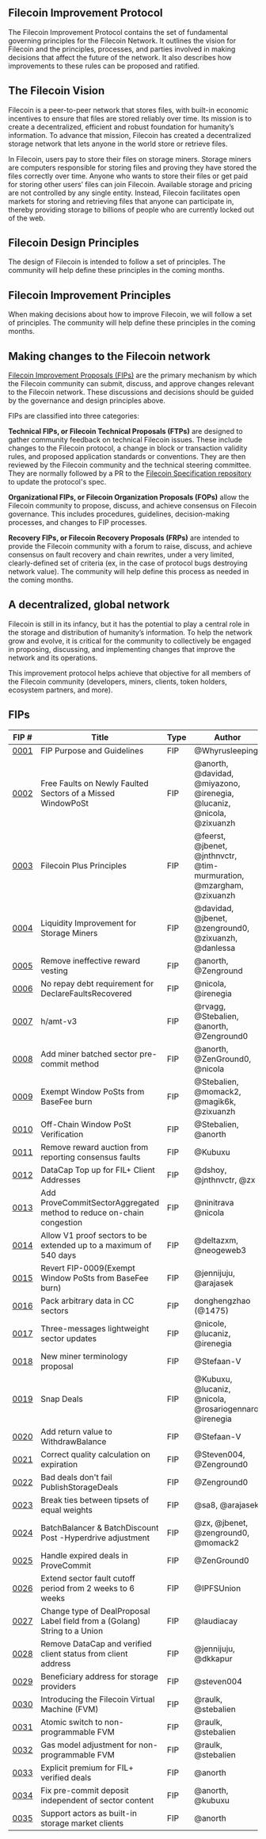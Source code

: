 ## Filecoin Improvement Protocol

The Filecoin Improvement Protocol contains the set of fundamental governing principles for the Filecoin Network. It outlines the vision for Filecoin and the principles, processes, and parties involved in making decisions that affect the future of the network. It also describes how improvements to these rules can be proposed and ratified.


## The Filecoin Vision

Filecoin is a peer-to-peer network that stores files, with built-in economic incentives to ensure that files are stored reliably over time. Its mission is to create a decentralized, efficient and robust foundation for humanity’s information. To advance that mission, Filecoin has created a decentralized storage network that lets anyone in the world store or retrieve files. 

In Filecoin, users pay to store their files on storage miners. Storage miners are computers responsible for storing files and proving they have stored the files correctly over time. Anyone who wants to store their files or get paid for storing other users’ files can join Filecoin. Available storage and pricing are not controlled by any single entity. Instead, Filecoin facilitates open markets for storing and retrieving files that anyone can participate in, thereby providing storage to billions of people who are currently locked out of the web. 

## Filecoin Design Principles

The design of Filecoin is intended to follow a set of principles. The community will help define these principles in the coming months.


## Filecoin Improvement Principles

When making decisions about how to improve Filecoin, we will follow a set of principles. The community will help define these principles in the coming months.

## Making changes to the Filecoin network

[Filecoin Improvement Proposals (FIPs)](https://github.com/filecoin-project/FIPs/blob/master/FIPS/fip-0001.md) are the primary mechanism by which the Filecoin community can submit, discuss, and approve changes relevant to the Filecoin network. These discussions and decisions should be guided by the governance and design principles above.

FIPs are classified into three categories:

**Technical FIPs, or Filecoin Technical Proposals (FTPs)** are designed to gather community feedback on technical Filecoin issues. These include changes to the Filecoin protocol, a change in block or transaction validity rules, and proposed application standards or conventions. They are then reviewed by the Filecoin community and the technical steering committee. They are normally followed by a PR to the [Filecoin Specification repository](https://github.com/filecoin-project/specs) to update the protocol's spec.

**Organizational FIPs, or Filecoin Organization Proposals (FOPs)** allow the Filecoin community to propose, discuss, and achieve consensus on Filecoin governance. This includes procedures, guidelines, decision-making processes, and changes to FIP processes.

**Recovery FIPs, or Filecoin Recovery Proposals (FRPs)** are intended to provide the Filecoin community with a forum to raise, discuss, and achieve consensus on fault recovery and chain rewrites, under a very limited, clearly-defined set of criteria (ex, in the case of protocol bugs destroying network value). The community will help define this process as needed in the coming months.

## A decentralized, global network

Filecoin is still in its infancy, but it has the potential to play a central role in the storage and distribution of humanity’s information. To help the network grow and evolve, it is critical for the community to collectively be engaged in proposing, discussing, and implementing changes that improve the network and its operations. 

This improvement protocol helps achieve that objective for all members of the Filecoin community (developers, miners, clients, token holders, ecosystem partners, and more). 

## FIPs

|FIP #   | Title  | Type  | Author  | Status  |
|---|---|---|---|---|
|[0001](https://github.com/filecoin-project/FIPs/blob/master/FIPS/fip-0001.md)   | FIP Purpose and Guidelines  | FIP  | @Whyrusleeping  | Active  |
|[0002](https://github.com/filecoin-project/FIPs/blob/master/FIPS/fip-0002.md)   | Free Faults on Newly Faulted Sectors of a Missed WindowPoSt  | FIP | @anorth, @davidad, @miyazono, @irenegia, @lucaniz, @nicola, @zixuanzh   |Final   |
|[0003](https://github.com/filecoin-project/FIPs/blob/master/FIPS/fip-0003.md)   | Filecoin Plus Principles  | FIP  | @feerst, @jbenet, @jnthnvctr, @tim-murmuration, @mzargham, @zixuanzh  |Active   |
|[0004](https://github.com/filecoin-project/FIPs/blob/master/FIPS/fip-0004.md)   | Liquidity Improvement for Storage Miners   | FIP  | @davidad, @jbenet, @zenground0, @zixuanzh, @danlessa   | Final  |
|[0005](https://github.com/filecoin-project/FIPs/blob/master/FIPS/fip-0005.md)   | Remove ineffective reward vesting    | FIP  | @anorth, @Zenground   |Final   |
|[0006](https://github.com/filecoin-project/FIPs/blob/master/FIPS/fip-0006.md)   | No repay debt requirement for DeclareFaultsRecovered  | FIP  |  @nicola, @irenegia  | Deferred  |
|[0007](https://github.com/filecoin-project/FIPs/blob/master/FIPS/fip-0007.md)   | h/amt-v3  | FIP  | @rvagg, @Stebalien, @anorth, @Zenground0   |Final   |
|[0008](https://github.com/filecoin-project/FIPs/blob/master/FIPS/fip-0008.md)   | Add miner batched sector pre-commit method  | FIP  |@anorth, @ZenGround0, @nicola  |Final   |
|[0009](https://github.com/filecoin-project/FIPs/blob/master/FIPS/fip-0009.md)   | Exempt Window PoSts from BaseFee burn  | FIP  |@Stebalien, @momack2, @magik6k, @zixuanzh  |Final   |
|[0010](https://github.com/filecoin-project/FIPs/blob/master/FIPS/fip-0010.md)   | Off-Chain Window PoSt Verification  | FIP  |@Stebalien, @anorth  |Final  |
|[0011](https://github.com/filecoin-project/FIPs/blob/master/FIPS/fip-0011.md)   | Remove reward auction from reporting consensus faults  | FIP  |@Kubuxu |Final   |
|[0012](https://github.com/filecoin-project/FIPs/blob/master/FIPS/fip-0012.md)   | DataCap Top up for FIL+ Client Addresses  | FIP  |@dshoy, @jnthnvctr, @zx |Final  |
|[0013](https://github.com/filecoin-project/FIPs/blob/master/FIPS/fip-0013.md)   | Add ProveCommitSectorAggregated method to reduce on-chain congestion  | FIP  | @ninitrava @nicola |Final   |
|[0014](https://github.com/filecoin-project/FIPs/blob/master/FIPS/fip-0014.md)   | Allow V1 proof sectors to be extended up to a maximum of 540 days | FIP  | @deltazxm, @neogeweb3 |Final   |
|[0015](https://github.com/filecoin-project/FIPs/blob/master/FIPS/fip-0015.md)   | Revert FIP-0009(Exempt Window PoSts from BaseFee burn) | FIP  | @jennijuju, @arajasek |Final   |
|[0016](https://github.com/filecoin-project/FIPs/blob/master/FIPS/fip-0016.md)   | Pack arbitrary data in CC sectors | FIP  | donghengzhao (@1475) |Deferred  |
|[0017](https://github.com/filecoin-project/FIPs/blob/master/FIPS/fip-0017.md)   | Three-messages lightweight sector updates | FIP  |@nicole, @lucaniz, @irenegia |Deferred  |
|[0018](https://github.com/filecoin-project/FIPs/blob/master/FIPS/fip-0018.md)   | New miner terminology proposal | FIP  |@Stefaan-V |Final  |
|[0019](https://github.com/filecoin-project/FIPs/blob/master/FIPS/fip-0019.md)   | Snap Deals | FIP  |@Kubuxu, @lucaniz, @nicola, @rosariogennaro, @irenegia |Final  |
|[0020](https://github.com/filecoin-project/FIPs/blob/master/FIPS/fip-0020.md)   | Add return value to WithdrawBalance | FIP  |@Stefaan-V |Final  |
|[0021](https://github.com/filecoin-project/FIPs/blob/master/FIPS/fip-0021.md)   | Correct quality calculation on expiration | FIP  |@Steven004, @Zenground0 |Final  |
|[0022](https://github.com/filecoin-project/FIPs/blob/master/FIPS/fip-0022.md)   | Bad deals don't fail PublishStorageDeals | FIP  |@Zenground0 |Final  |
|[0023](https://github.com/filecoin-project/FIPs/blob/master/FIPS/fip-0023.md)   | Break ties between tipsets of equal weights | FIP  |@sa8, @arajasek |Final  |
|[0024](https://github.com/filecoin-project/FIPs/blob/master/FIPS/fip-0024.md)   | BatchBalancer & BatchDiscount Post -Hyperdrive adjustment | FIP  |@zx, @jbenet, @zenground0, @momack2 |Final  |
|[0025](https://github.com/filecoin-project/FIPs/blob/master/FIPS/fip-0025.md)   | Handle expired deals in ProveCommit | FIP  |@ZenGround0 |Deferred  |
|[0026](https://github.com/filecoin-project/FIPs/blob/master/FIPS/fip-0026.md)   | Extend sector fault cutoff period from 2 weeks to 6 weeks | FIP  |@IPFSUnion |Final  |
|[0027](https://github.com/filecoin-project/FIPs/blob/master/FIPS/fip-0027.md)   | Change type of DealProposal Label field from a (Golang) String to a Union | FIP  |@laudiacay |Accepted  |
|[0028](https://github.com/filecoin-project/FIPs/blob/master/FIPS/fip-0028.md)   | Remove DataCap and verified client status from client address | FIP  |@jennijuju, @dkkapur |Final  |
|[0029](https://github.com/filecoin-project/FIPs/blob/master/FIPS/fip-0029.md)   | Beneficiary address for storage providers | FIP  |@steven004 |Accepted  |
|[0030](https://github.com/filecoin-project/FIPs/blob/master/FIPS/fip-0030.md)   | Introducing the Filecoin Virtual Machine (FVM) | FIP  |@raulk, @stebalien |Accepted  |
|[0031](https://github.com/filecoin-project/FIPs/blob/master/FIPS/fip-0031.md)   | Atomic switch to non-programmable FVM | FIP  |@raulk, @stebalien |Accepted  |
|[0032](https://github.com/filecoin-project/FIPs/blob/master/FIPS/fip-0032.md)   | Gas model adjustment for non-programmable FVM | FIP  |@raulk, @stebalien |Accepted  |
|[0033](https://github.com/filecoin-project/FIPs/blob/master/FIPS/fip-0033.md)   | Explicit premium for FIL+ verified deals | FIP  |@anorth |Deferred  |
|[0034](https://github.com/filecoin-project/FIPs/blob/master/FIPS/fip-0034.md)   | Fix pre-commit deposit independent of sector content | FIP  |@anorth, @kubuxu |Draft  |
|[0035](https://github.com/filecoin-project/FIPs/blob/master/FIPS/fip-0035.md)   | Support actors as built-in storage market clients | FIP  |@anorth |Draft  |
